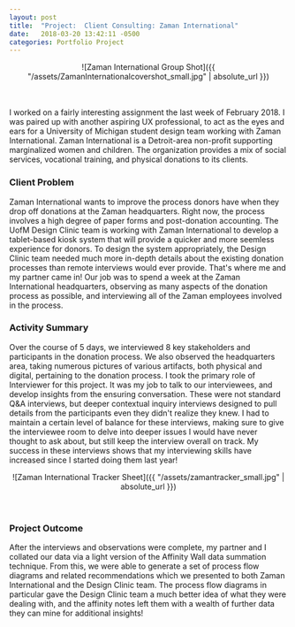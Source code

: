 ```yaml
---
layout: post
title:  "Project:  Client Consulting: Zaman International"
date:   2018-03-20 13:42:11 -0500
categories: Portfolio Project
---
```



<div style="text-align:center" markdown="1">
![Zaman International Group Shot]({{ "/assets/ZamanInternationalcovershot_small.jpg" | absolute_url }})
</div>
<br>
<br>

I worked on a fairly interesting assignment the last week of February 2018.  I was paired up with another aspiring
UX professional, to act as the eyes and ears for a University of Michigan student design team working with Zaman International.  Zaman International is a Detroit-area non-profit supporting marginalized women and children.  The organization provides a mix of social services, vocational training, and physical donations to its clients.  

### Client Problem
Zaman International wants to improve the process donors have when they drop off donations at the Zaman headquarters.  Right now, the process involves a high degree of paper forms and post-donation accounting.  The UofM Design Clinic team is working with Zaman International to develop a tablet-based kiosk system that will provide a quicker and more seemless experience for donors.  To design the system appropriately, the Design Clinic team needed much more in-depth details about the existing donation processes than remote interviews would ever provide.  That's where me and my partner came in!  Our job was to spend a week at the Zaman International headquarters, observing as many aspects of the donation process as possible, and interviewing all of the Zaman employees involved in the process.

### Activity Summary

Over the course of 5 days, we interviewed 8 key stakeholders and participants in the donation process.  We also observed the headquarters area, taking numerous pictures of various artifacts, both physical and digital, pertaining to the donation process. I took the primary role of Interviewer for this project.  It was my job to talk to our interviewees, and develop insights from the ensuring conversation.  These were not standard Q&A interviews, but deeper contextual inquiry interviews designed to pull details from the participants even they didn't realize they knew.  I had to maintain a certain level of balance for these interviews, making sure to give the interviewee room to delve into deeper issues I would have never thought to ask about, but still keep the interview overall on track.  My success in these interviews shows that my interviewing skills have increased since I started doing them last year!

<div style="text-align:center" markdown="1">
![Zaman International Tracker Sheet]({{ "/assets/zamantracker_small.jpg" | absolute_url }})
</div>
<br>
<br>

### Project Outcome
After the interviews and observations were complete, my partner and I collated our data via a light version of the Affinity Wall data summation technique.  From this, we were able to generate a set of process flow diagrams and related recommendations which we presented to both Zaman International and the Design Clinic team.  The process flow diagrams in particular gave the Design Clinic team a much better idea of what they were dealing with, and the affinity notes left them with a wealth of further data they can mine for additional insights!
